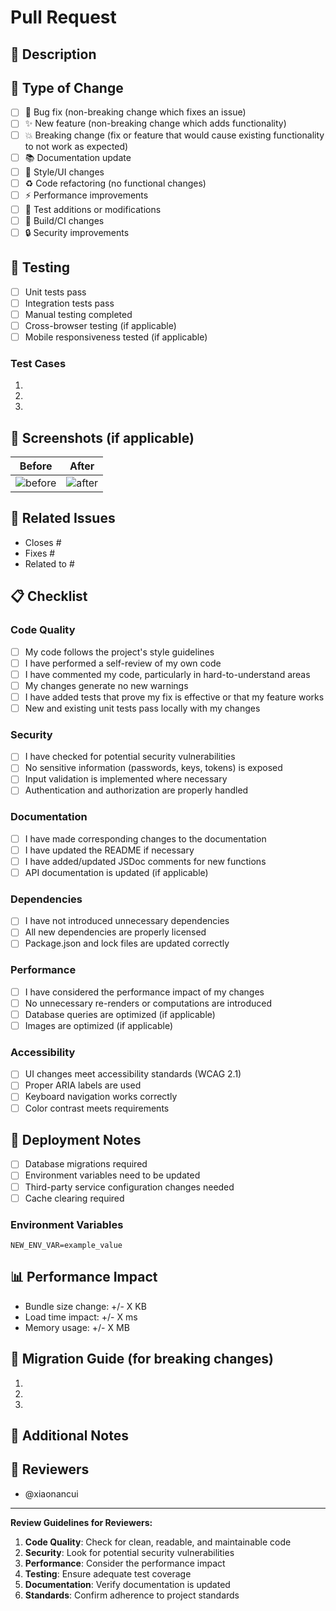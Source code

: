 # Pull Request

## 📝 Description

<!-- 请简要描述这个 PR 的目的和内容 -->

## 🔄 Type of Change

<!-- 请选择适用的选项 -->

- [ ] 🐛 Bug fix (non-breaking change which fixes an issue)
- [ ] ✨ New feature (non-breaking change which adds functionality)
- [ ] 💥 Breaking change (fix or feature that would cause existing functionality
      to not work as expected)
- [ ] 📚 Documentation update
- [ ] 🎨 Style/UI changes
- [ ] ♻️ Code refactoring (no functional changes)
- [ ] ⚡ Performance improvements
- [ ] 🧪 Test additions or modifications
- [ ] 🔧 Build/CI changes
- [ ] 🔒 Security improvements

## 🧪 Testing

<!-- 描述你如何测试了这些变更 -->

- [ ] Unit tests pass
- [ ] Integration tests pass
- [ ] Manual testing completed
- [ ] Cross-browser testing (if applicable)
- [ ] Mobile responsiveness tested (if applicable)

### Test Cases

<!-- 列出具体的测试用例 -->

1.
2.
3.

## 📸 Screenshots (if applicable)

<!-- 如果有 UI 变更，请添加截图 -->

| Before         | After         |
| -------------- | ------------- |
| ![before](url) | ![after](url) |

## 🔗 Related Issues

<!-- 链接相关的 issue -->

- Closes #
- Fixes #
- Related to #

## 📋 Checklist

### Code Quality

- [ ] My code follows the project's style guidelines
- [ ] I have performed a self-review of my own code
- [ ] I have commented my code, particularly in hard-to-understand areas
- [ ] My changes generate no new warnings
- [ ] I have added tests that prove my fix is effective or that my feature works
- [ ] New and existing unit tests pass locally with my changes

### Security

- [ ] I have checked for potential security vulnerabilities
- [ ] No sensitive information (passwords, keys, tokens) is exposed
- [ ] Input validation is implemented where necessary
- [ ] Authentication and authorization are properly handled

### Documentation

- [ ] I have made corresponding changes to the documentation
- [ ] I have updated the README if necessary
- [ ] I have added/updated JSDoc comments for new functions
- [ ] API documentation is updated (if applicable)

### Dependencies

- [ ] I have not introduced unnecessary dependencies
- [ ] All new dependencies are properly licensed
- [ ] Package.json and lock files are updated correctly

### Performance

- [ ] I have considered the performance impact of my changes
- [ ] No unnecessary re-renders or computations are introduced
- [ ] Database queries are optimized (if applicable)
- [ ] Images are optimized (if applicable)

### Accessibility

- [ ] UI changes meet accessibility standards (WCAG 2.1)
- [ ] Proper ARIA labels are used
- [ ] Keyboard navigation works correctly
- [ ] Color contrast meets requirements

## 🚀 Deployment Notes

<!-- 任何部署相关的注意事项 -->

- [ ] Database migrations required
- [ ] Environment variables need to be updated
- [ ] Third-party service configuration changes needed
- [ ] Cache clearing required

### Environment Variables

<!-- 列出需要的新环境变量 -->

```
NEW_ENV_VAR=example_value
```

## 📊 Performance Impact

<!-- 描述性能影响 -->

- Bundle size change: +/- X KB
- Load time impact: +/- X ms
- Memory usage: +/- X MB

## 🔄 Migration Guide (for breaking changes)

<!-- 如果是破坏性变更，提供迁移指南 -->

1.
2.
3.

## 📝 Additional Notes

<!-- 任何其他相关信息 -->

## 👥 Reviewers

<!-- @mention 需要审查的人员 -->

- @xiaonancui

---

**Review Guidelines for Reviewers:**

1. **Code Quality**: Check for clean, readable, and maintainable code
2. **Security**: Look for potential security vulnerabilities
3. **Performance**: Consider the performance impact
4. **Testing**: Ensure adequate test coverage
5. **Documentation**: Verify documentation is updated
6. **Standards**: Confirm adherence to project standards
